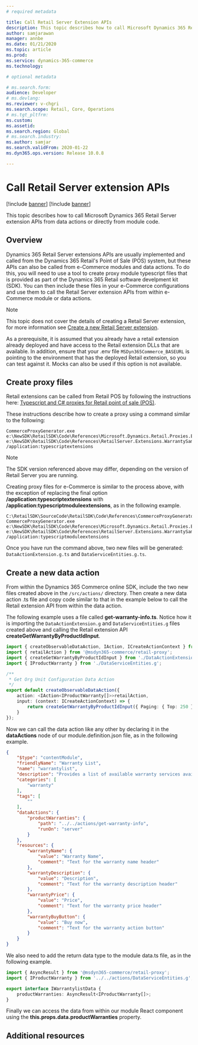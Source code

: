```yaml
---
# required metadata

title: Call Retail Server Extension APIs
description: This topic describes how to call Microsoft Dynamics 365 Retail Server extension API from data actions or directly from module code.
author: samjarawan
manager: annbe
ms.date: 01/21/2020
ms.topic: article
ms.prod: 
ms.service: dynamics-365-commerce
ms.technology: 

# optional metadata

# ms.search.form: 
audience: Developer
# ms.devlang: 
ms.reviewer: v-chgri
ms.search.scope: Retail, Core, Operations
# ms.tgt_pltfrm: 
ms.custom: 
ms.assetid: 
ms.search.region: Global
# ms.search.industry: 
ms.author: samjar
ms.search.validFrom: 2020-01-22
ms.dyn365.ops.version: Release 10.0.8

---
```

# Call Retail Server extension APIs

[!include [banner](../includes/preview-banner.md)]
[!include [banner](../includes/banner.md)]

This topic describes how to call Microsoft Dynamics 365 Retail Server extension APIs from data actions or directly from module code.

## Overview

Dynamics 365 Retail Server extensions APIs are usually implemented and called from the Dynamics 365 Retail's Point of Sale (POS) system, but these APIs can also be called from e-Commerce modules and data actions. To do this, you will need to use a tool to create proxy module typescript files that is provided as part of the Dynamics 365 Retail software develpment kit (SDK). You can then include these files in your e-Commerce configurations and use them to call the Retail Server extension APIs from within e-Commerce module or data actions.

> [!NOTE]
> This topic does not cover the details of creating a Retail Server extension, for more information see [Create a new Retail Server extension](https://docs.microsoft.com/en-us/dynamics365/retail/dev-itpro/retail-server-extension).

As a prerequisite, it is assumed that you already have a retail extension already deployed and have access to the Retail extension DLLs that are available. In addition, ensure that your .env file `MSDyn365Commerce_BASEURL` is pointing to the environment that has the deployed Retail extension, so you can test against it. Mocks can also be used if this option is not available.

## Create proxy files

Retail extensions can be called from Retail POS by following the instructions here: [Typescript and C# proxies for Retail point of sale (POS)](https://docs.microsoft.com/en-us/dynamics365/retail/dev-itpro/typescript-proxy-retail-pos).

These instructions describe how to create a proxy using a command similar to the following:
 
```C:\RetailSDK\SourceCode\RetailSDK\Code\References\CommerceProxyGenerator.10.9.19281.3\tools>
CommerceProxyGenerator.exe e:\NewSDK\RetailSDK\Code\References\Microsoft.Dynamics.Retail.Proxies.ExtensionsGenerator.9.18.19315.4\build\Microsoft.Dynamics.Retail.RetailServerLibrary.dll e:\NewSDK\RetailSDK\Code\References\RetailServer.Extensions.WarrantySample.dll /application:typescriptextensions
```

> [!NOTE]
> The SDK version referenced above may differ, depending on the version of Retail Server you are running.

Creating proxy files for e-Commerce is similar to the process above, with the exception of replacing the final option **/application:typescriptextensions** with **/application:typescriptmoduleextensions**, as in the following example.

```
C:\RetailSDK\SourceCode\RetailSDK\Code\References\CommerceProxyGenerator.10.9.19281.3\tools>
CommerceProxyGenerator.exe e:\NewSDK\RetailSDK\Code\References\Microsoft.Dynamics.Retail.Proxies.ExtensionsGenerator.9.18.19315.4\build\Microsoft.Dynamics.Retail.RetailServerLibrary.dll e:\NewSDK\RetailSDK\Code\References\RetailServer.Extensions.WarrantySample.dll /application:typescriptmoduleextensions
```
Once you have run the command above, two new files will be generated: `DataActionExtension.g.ts` and `DataServiceEntities.g.ts`.

## Create a new data action

From within the Dynamics 365 Commerce online SDK, include the two new files created above in the `/src/actions/` directory. Then create a new data action .ts file and copy code similar to that in the example below to call the Retail extension API from within the data action. 

The following example uses a file called **get-warranty-info.ts**. Notice how it is importing the `DataActionExtension.g` and `DataServiceEntities.g` files created above and calling the Retail extension API **createGetWarrantyByProductIdInput**.

```typescript
import { createObservableDataAction, IAction, ICreateActionContext } from '@msdyn365-commerce/core';
import { retailAction } from '@msdyn365-commerce/retail-proxy';
import { createGetWarrantyByProductIdInput } from './DataActionExtension.g';
import { IProductWarranty } from './DataServiceEntities.g';

/**
 * Get Org Unit Configuration Data Action
 */
export default createObservableDataAction({
    action: <IAction<IProductWarranty[]>>retailAction,
    input: (context: ICreateActionContext) => {
        return createGetWarrantyByProductIdInput({ Paging: { Top: 250 } }, '12345');
    }
});
```

Now we can call the data action like any other by declaring it in the **dataActions** node of our module.definition.json file, as in the following example.

```json
{
    "$type": "contentModule",
    "friendlyName": "Warranty List",
    "name": "warrantylist",
    "description": "Provides a list of available warranty services available for purchase.",
    "categories": [
        "warranty"
    ],
    "tags": [
        ""
    ],
    "dataActions": {
        "productWarranties": {
            "path": "../../actions/get-warranty-info",
            "runOn": "server"
        }
    },
    "resources": {
        "warrantyName": {
            "value": "Warranty Name",
            "comment": "Text for the warranty name header"
        },
        "warrantyDescription": {
            "value": "Description",
            "comment": "Text for the warranty description header"
        },
        "warrantyPrice": {
            "value": "Price",
            "comment": "Text for the warranty price header"
        },
        "warrantyBuyButton": {
            "value": "Buy now",
            "comment": "Text for the warranty action button"
        }
    }
}
```

We also need to add the return data type to the module data.ts file, as in the following example.

```typescript
import { AsyncResult } from '@msdyn365-commerce/retail-proxy';
import { IProductWarranty } from '../../actions/DataServiceEntities.g';

export interface IWarrantylistData {
    productWarranties: AsyncResult<IProductWarranty[]>;
}
```

Finally we can access the data from within our module React component using the **this.props.data.productWarranties** property.

## Additional resources



